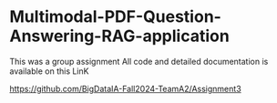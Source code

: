 # Multimodal-PDF-Question-Answering-RAG-application

This was a group assignment All code and detailed documentation is available on this LinK

https://github.com/BigDataIA-Fall2024-TeamA2/Assignment3
